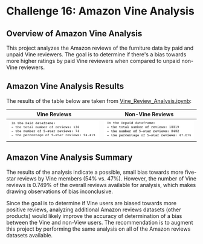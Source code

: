 # Challenge 16: Amazon Vine Analysis
## Overview of Amazon Vine Analysis

This project analyzes the Amazon reviews of the furniture data by paid and unpaid Vine reviewers. The goal is to determine if there's a bias towards more higher ratings by paid Vine reviewers when compared to unpaid non-Vine reviewers.
## Amazon Vine Analysis Results

The results of the table below are taken from [Vine_Review_Analysis.ipynb](https://github.com/Hala-INTJ/Amazon_Vine_Analysis/blob/main/Vine_Review_Analysis.ipynb):

| Vine Reviews |  Non-Vine Reviews |
| :---: | :---: 
| ![](https://github.com/Hala-INTJ/Amazon_Vine_Analysis/blob/main/Vine%20program.png) | ![](https://github.com/Hala-INTJ/Amazon_Vine_Analysis/blob/main/Non-Vine%20program.png) |

## Amazon Vine Analysis Summary

The results of the analysis indicate a possible, small bias towards more five-star reviews by Vine members (54% vs. 47%).  However, the number of Vine reviews is 0.749% of the overall reviews available for analysis, which makes drawing observations of bias inconclusive. 

Since the goal is to determine if Vine users are biased towards more positive reviews, analyzing additional Amazon reviews datasets (other products) would likely improve the accuracy of determination of a bias between the Vine and non-View users.  The recommendation is to augment this project by performing the same analysis on all of the Amazon reviews datasets available.
